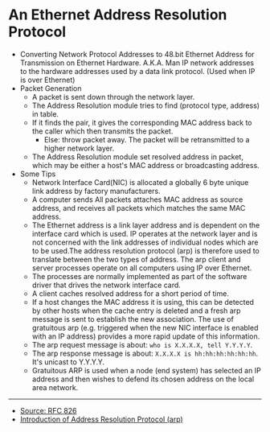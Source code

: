 # An Ethernet Address Resolution Protocol

- Converting Network Protocol Addresses to 48.bit Ethernet Address for Transmission on Ethernet Hardware.  A.K.A.  Man IP network addresses to the hardware addresses used by a data link protocol. (Used when IP is over Ethernet)
- Packet Generation
    - A packet is sent down through the network layer.
    - The Address Resolution module tries to find (protocol type, address) in table.
    - If it finds the pair, it gives the corresponding MAC address back to the caller which then transmits the packet.
        - Else: throw packet away. The packet will be retransmitted to a higher network layer.
    - The Address Resolution module set resolved address in packet, which may be either a host's MAC address or broadcasting address.
- Some Tips
    - Network Interface Card(NIC) is allocated a globally 6 byte unique link address by factory manufacturers.
    - A computer sends All packets attaches MAC address as source address, and receives all packets which matches the same MAC address.
    - The Ethernet address is a link layer address and is dependent on the interface card which is used. IP operates at the network layer and is not concerned with the link addresses of individual nodes which are to be used.The address resolution protocol (arp) is therefore used to translate between the two types of address. The arp client and server processes operate on all computers using IP over Ethernet.
    - The processes are normally implemented as part of the software driver that drives the network interface card.
    - A client caches resolved address for a short period of time.
    - If a host changes the MAC address it is using, this can be detected by other hosts when the cache entry is deleted and a fresh arp message is sent to establish the new association. The use of gratuitous arp (e.g. triggered when the new NIC interface is enabled with an IP address) provides a more rapid update of this information.
    - The arp request message is about: `who is X.X.X.X, tell Y.Y.Y.Y`.
    - The arp response message is about: `X.X.X.X is hh:hh:hh:hh:hh:hh`. It's unicast to Y.Y.Y.Y.
    - Gratuitous ARP is used when a node (end system) has selected an IP address and then wishes to defend its chosen address on the local area network.

---

- [Source: RFC 826](https://tools.ietf.org/html/rfc826)
- [Introduction of Address Resolution Protocol (arp)](http://www.erg.abdn.ac.uk/users/gorry/course/inet-pages/arp.html)
